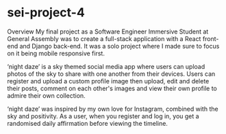 # sei-project-4
Overview
My final project as a Software Engineer Immersive Student at General Assembly was to create a full-stack application with a React front-end and Django back-end. It was a solo project where I made sure to focus on it being mobile responsive first.

‘night daze’ is a sky themed social media app where users can upload photos of the sky to share with one another from their devices. Users can register and upload a custom profile image then upload, edit and delete their posts, comment on each other's images and view their own profile to admire their own collection.

‘night daze’ was inspired by my own love for Instagram, combined with the sky and positivity. As a user, when you register and log in, you get a randomised daily affirmation before viewing the timeline. 